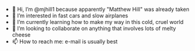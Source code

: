- 👋 Hi, I’m @mjhill1 because apparently "Matthew Hill" was already taken
- 👀 I’m interested in fast cars and slow airplanes
- 🌱 I’m currently learning how to make my way in this cold, cruel world
- 💞️ I’m looking to collaborate on anything that involves lots of melty cheese
- 📫 How to reach me: e-mail is usually best

<!---
mjhill1/mjhill1 is a ✨ special ✨ repository because its `README.md` (this file) appears on your GitHub profile.
You can click the Preview link to take a look at your changes.
--->

